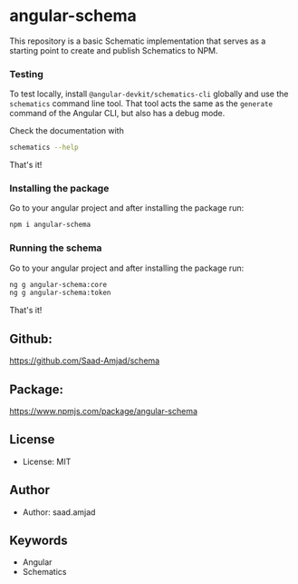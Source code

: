 # angular-schema

This repository is a basic Schematic implementation that serves as a starting point to create and publish Schematics to NPM.

### Testing

To test locally, install `@angular-devkit/schematics-cli` globally and use the `schematics` command line tool. That tool acts the same as the `generate` command of the Angular CLI, but also has a debug mode.

Check the documentation with

```bash
schematics --help
```

That's it!

### Installing the package

Go to your angular project and after installing the package run:

```bash
npm i angular-schema
```

### Running the schema

Go to your angular project and after installing the package run:

```bash
ng g angular-schema:core
ng g angular-schema:token
```

That's it!

## Github:

https://github.com/Saad-Amjad/schema

## Package:

https://www.npmjs.com/package/angular-schema

## License

- License: MIT

## Author

- Author: saad.amjad

## Keywords

- Angular
- Schematics
